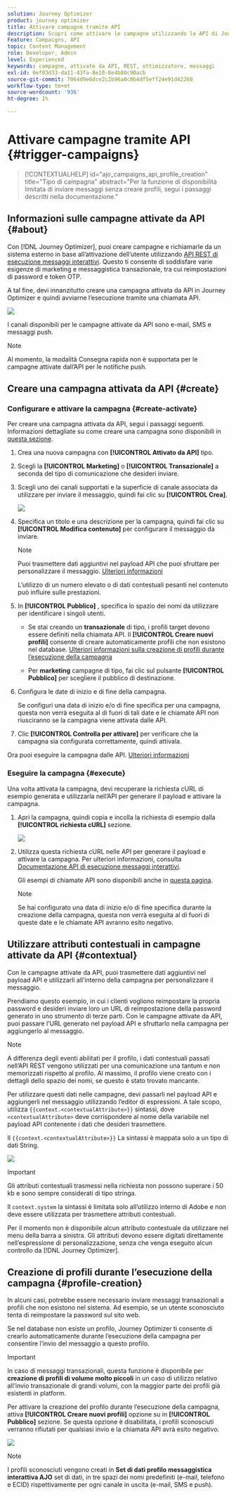```yaml
---
solution: Journey Optimizer
product: journey optimizer
title: Attivare campagne tramite API
description: Scopri come attivare le campagne utilizzando le API di Journey Optimizer
Feature: Campaigns, API
topic: Content Management
role: Developer, Admin
level: Experienced
keywords: campagne, attivate da API, REST, ottimizzatore, messaggi
exl-id: 0ef03d33-da11-43fa-8e10-8e4b80c90acb
source-git-commit: 7064d9e6dce2c2b96a0c0b4df5eff24e91d42260
workflow-type: tm+mt
source-wordcount: '936'
ht-degree: 1%

---
```


# Attivare campagne tramite API {#trigger-campaigns}

>[!CONTEXTUALHELP]
>id="ajo_campaigns_api_profile_creation"
>title="Tipo di campagna"
>abstract="Per la funzione di disponibilità limitata di inviare messaggi senza creare profili, segui i passaggi descritti nella documentazione."

## Informazioni sulle campagne attivate da API {#about}

Con [!DNL Journey Optimizer], puoi creare campagne e richiamarle da un sistema esterno in base all’attivazione dell’utente utilizzando [API REST di esecuzione messaggi interattivi](https://developer.adobe.com/journey-optimizer-apis/references/messaging/#tag/execution). Questo ti consente di soddisfare varie esigenze di marketing e messaggistica transazionale, tra cui reimpostazioni di password e token OTP.

A tal fine, devi innanzitutto creare una campagna attivata da API in Journey Optimizer e quindi avviarne l’esecuzione tramite una chiamata API.

![](../rn/assets/do-not-localize/api-triggered.gif)

I canali disponibili per le campagne attivate da API sono e-mail, SMS e messaggi push.

>[!NOTE]
>
>Al momento, la modalità Consegna rapida non è supportata per le campagne attivate dall’API per le notifiche push.

## Creare una campagna attivata da API {#create}

### Configurare e attivare la campagna {#create-activate}

Per creare una campagna attivata da API, segui i passaggi seguenti. Informazioni dettagliate su come creare una campagna sono disponibili in [questa sezione](create-campaign.md).

1. Crea una nuova campagna con **[!UICONTROL Attivato da API]** tipo.

1. Scegli la **[!UICONTROL Marketing]** o **[!UICONTROL Transazionale]** a seconda del tipo di comunicazione che desideri inviare.

1. Scegli uno dei canali supportati e la superficie di canale associata da utilizzare per inviare il messaggio, quindi fai clic su **[!UICONTROL Crea]**.

   ![](assets/api-triggered-type.png)

1. Specifica un titolo e una descrizione per la campagna, quindi fai clic su **[!UICONTROL Modifica contenuto]** per configurare il messaggio da inviare.

   >[!NOTE]
   >
   >Puoi trasmettere dati aggiuntivi nel payload API che puoi sfruttare per personalizzare il messaggio. [Ulteriori informazioni](#contextual)
   >
   >L’utilizzo di un numero elevato o di dati contestuali pesanti nel contenuto può influire sulle prestazioni.

1. In **[!UICONTROL Pubblico]** , specifica lo spazio dei nomi da utilizzare per identificare i singoli utenti.

   * Se stai creando un **transazionale** di tipo, i profili target devono essere definiti nella chiamata API. Il **[!UICONTROL Creare nuovi profili]** consente di creare automaticamente profili che non esistono nel database. [Ulteriori informazioni sulla creazione di profili durante l’esecuzione della campagna](#profile-creation)

   * Per **marketing** campagne di tipo, fai clic sul pulsante **[!UICONTROL Pubblico]** per scegliere il pubblico di destinazione.

1. Configura le date di inizio e di fine della campagna.

   Se configuri una data di inizio e/o di fine specifica per una campagna, questa non verrà eseguita al di fuori di tali date e le chiamate API non riusciranno se la campagna viene attivata dalle API.

1. Clic **[!UICONTROL Controlla per attivare]** per verificare che la campagna sia configurata correttamente, quindi attivala.

Ora puoi eseguire la campagna dalle API. [Ulteriori informazioni](#execute)

### Eseguire la campagna {#execute}

Una volta attivata la campagna, devi recuperare la richiesta cURL di esempio generata e utilizzarla nell’API per generare il payload e attivare la campagna.

1. Apri la campagna, quindi copia e incolla la richiesta di esempio dalla **[!UICONTROL richiesta cURL]** sezione.

   ![](assets/api-triggered-curl.png)

1. Utilizza questa richiesta cURL nelle API per generare il payload e attivare la campagna. Per ulteriori informazioni, consulta [Documentazione API di esecuzione messaggi interattivi](https://developer.adobe.com/journey-optimizer-apis/references/messaging/#tag/execution).


   Gli esempi di chiamate API sono disponibili anche in [questa pagina](https://developer.adobe.com/journey-optimizer-apis/references/messaging-samples/).

   >[!NOTE]
   >
   >Se hai configurato una data di inizio e/o di fine specifica durante la creazione della campagna, questa non verrà eseguita al di fuori di queste date e le chiamate API avranno esito negativo.

## Utilizzare attributi contestuali in campagne attivate da API {#contextual}

Con le campagne attivate da API, puoi trasmettere dati aggiuntivi nel payload API e utilizzarli all’interno della campagna per personalizzare il messaggio.

Prendiamo questo esempio, in cui i clienti vogliono reimpostare la propria password e desideri inviare loro un URL di reimpostazione della password generato in uno strumento di terze parti. Con le campagne attivate da API, puoi passare l’URL generato nel payload API e sfruttarlo nella campagna per aggiungerlo al messaggio.

>[!NOTE]
>
>A differenza degli eventi abilitati per il profilo, i dati contestuali passati nell’API REST vengono utilizzati per una comunicazione una tantum e non memorizzati rispetto al profilo. Al massimo, il profilo viene creato con i dettagli dello spazio dei nomi, se questo è stato trovato mancante.

Per utilizzare questi dati nelle campagne, devi passarli nel payload API e aggiungerli nel messaggio utilizzando l’editor di espressioni. A tale scopo, utilizza `{{context.<contextualAttribute>}}` sintassi, dove `<contextualAttribute>` deve corrispondere al nome della variabile nel payload API contenente i dati che desideri trasmettere.

Il `{{context.<contextualAttribute>}}` La sintassi è mappata solo a un tipo di dati String.

![](assets/api-triggered-context.png)


>[!IMPORTANT]
>
>Gli attributi contestuali trasmessi nella richiesta non possono superare i 50 kb e sono sempre considerati di tipo stringa.
>
>Il `context.system` la sintassi è limitata solo all’utilizzo interno di Adobe e non deve essere utilizzata per trasmettere attributi contestuali.

Per il momento non è disponibile alcun attributo contestuale da utilizzare nel menu della barra a sinistra. Gli attributi devono essere digitati direttamente nell’espressione di personalizzazione, senza che venga eseguito alcun controllo da [!DNL Journey Optimizer].

## Creazione di profili durante l’esecuzione della campagna {#profile-creation}

In alcuni casi, potrebbe essere necessario inviare messaggi transazionali a profili che non esistono nel sistema. Ad esempio, se un utente sconosciuto tenta di reimpostare la password sul sito web.

Se nel database non esiste un profilo, Journey Optimizer ti consente di crearlo automaticamente durante l’esecuzione della campagna per consentire l’invio del messaggio a questo profilo.

>[!IMPORTANT]
>
>In caso di messaggi transazionali, questa funzione è disponibile per **creazione di profili di volume molto piccoli** in un caso di utilizzo relativo all’invio transazionale di grandi volumi, con la maggior parte dei profili già esistenti in platform.

Per attivare la creazione del profilo durante l’esecuzione della campagna, attiva **[!UICONTROL Creare nuovi profili]** opzione su in **[!UICONTROL Pubblico]** sezione. Se questa opzione è disabilitata, i profili sconosciuti verranno rifiutati per qualsiasi invio e la chiamata API avrà esito negativo.

![](assets/api-triggered-create-profile.png)

>[!NOTE]
>
>I profili sconosciuti vengono creati in **Set di dati profilo messaggistica interattiva AJO** set di dati, in tre spazi dei nomi predefiniti (e-mail, telefono e ECID) rispettivamente per ogni canale in uscita (e-mail, SMS e push).

